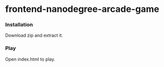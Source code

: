 frontend-nanodegree-arcade-game
===============================

### Installation

Download zip and extract it.

### Play

Open index.html to play.